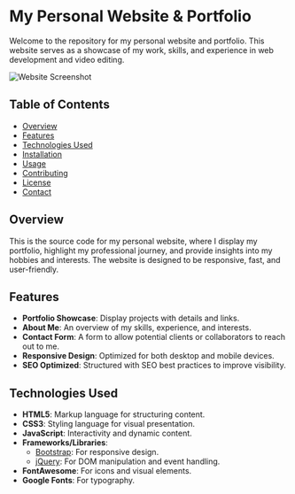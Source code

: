 # My Personal Website & Portfolio

Welcome to the repository for my personal website and portfolio. This website serves as a showcase of my work, skills, and experience in web development and video editing.

![Website Screenshot](path/to/your/screenshot.png)

## Table of Contents

- [Overview](#overview)
- [Features](#features)
- [Technologies Used](#technologies-used)
- [Installation](#installation)
- [Usage](#usage)
- [Contributing](#contributing)
- [License](#license)
- [Contact](#contact)

## Overview

This is the source code for my personal website, where I display my portfolio, highlight my professional journey, and provide insights into my hobbies and interests. The website is designed to be responsive, fast, and user-friendly.

## Features

- **Portfolio Showcase**: Display projects with details and links.
- **About Me**: An overview of my skills, experience, and interests.
- **Contact Form**: A form to allow potential clients or collaborators to reach out to me.
- **Responsive Design**: Optimized for both desktop and mobile devices.
- **SEO Optimized**: Structured with SEO best practices to improve visibility.

## Technologies Used

- **HTML5**: Markup language for structuring content.
- **CSS3**: Styling language for visual presentation.
- **JavaScript**: Interactivity and dynamic content.
- **Frameworks/Libraries**: 
  - [Bootstrap](https://getbootstrap.com/): For responsive design.
  - [jQuery](https://jquery.com/): For DOM manipulation and event handling.
- **FontAwesome**: For icons and visual elements.
- **Google Fonts**: For typography.

